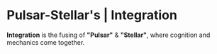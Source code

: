 # Pulsar-Stellar's | Integration

**Integration** is the fusing of **"Pulsar"** & **"Stellar"**, where cognition and mechanics come together.